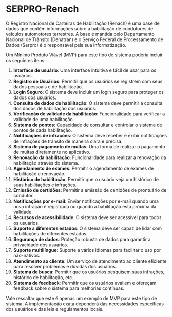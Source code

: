 # SERPRO-Renach

O Registro Nacional de Carteiras de Habilitação (Renach) é uma base de dados que contém informações sobre a habilitação de condutores de veículos automotores terrestres. A base é mantida pelo Departamento Nacional de Trânsito (Denatran) e o Serviço Federal de Processamento de Dados (Serpro) é o responsável pela sua informatização.

Um Mínimo Produto Viável (MVP) para este tipo de sistema poderia incluir os seguintes itens:

1. **Interface de usuário**: Uma interface intuitiva e fácil de usar para os usuários.
2. **Registro de Usuários**: Permitir que os usuários se registrem com seus dados pessoais e de habilitação.
3. **Login Seguro**: O sistema deve incluir um login seguro para proteger os dados dos usuários.
4. **Consulta de dados de habilitação**: O sistema deve permitir a consulta dos dados de habilitação dos usuários.
5. **Verificação de validade da habilitação**: Funcionalidade para verificar a validade de uma habilitação.
6. **Sistema de pontos**: Capacidade de consultar e controlar o sistema de pontos de cada habilitação.
7. **Notificações de infrações**: O sistema deve receber e exibir notificações de infrações de trânsito de maneira clara e precisa.
8. **Sistema de pagamento de multas**: Uma forma de realizar o pagamento de multas diretamente no aplicativo.
9. **Renovação da habilitação**: Funcionalidade para realizar a renovação da habilitação através do sistema.
10. **Agendamento de exames**: Permitir o agendamento de exames de habilitação e renovação.
11. **Histórico de habilitação**: Permitir que o usuário veja um histórico de suas habilitações e infrações.
12. **Emissão de certidões**: Permitir a emissão de certidões de prontuário de condutor.
13. **Notificações por e-mail**: Enviar notificações por e-mail quando uma nova infração é registrada ou quando a habilitação está próxima da validade.
14. **Recursos de acessibilidade**: O sistema deve ser acessível para todos os usuários.
15. **Suporte a diferentes estados**: O sistema deve ser capaz de lidar com habilitações de diferentes estados.
16. **Segurança de dados**: Proteção robusta de dados para garantir a privacidade dos usuários.
17. **Suporte multilíngue**: Suporte a vários idiomas para facilitar o uso por não-nativos.
18. **Atendimento ao cliente**: Um serviço de atendimento ao cliente eficiente para resolver problemas e dúvidas dos usuários.
19. **Sistema de busca**: Permitir que os usuários pesquisem suas infrações, histórico de habilitação, etc.
20. **Sistema de feedback**: Permitir que os usuários avaliem e ofereçam feedback sobre o sistema para melhorias contínuas.

Vale ressaltar que este é apenas um exemplo de MVP para este tipo de sistema. A implementação exata dependerá das necessidades específicas dos usuários e das leis e regulamentos locais.

